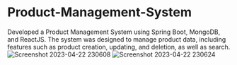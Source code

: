 # Product-Management-System
Developed a Product Management System using Spring Boot, MongoDB, and ReactJS. The system was designed to manage product data, including features such as product creation, updating, and deletion, as well as search.
![Screenshot 2023-04-22 230608](https://user-images.githubusercontent.com/117514640/233799534-7de5aad0-0d20-4d01-ae1a-81dcd78f0786.png)
![Screenshot 2023-04-22 230624](https://user-images.githubusercontent.com/117514640/233799537-8286779d-7ef2-46c0-8f8e-975928a1c661.png)
